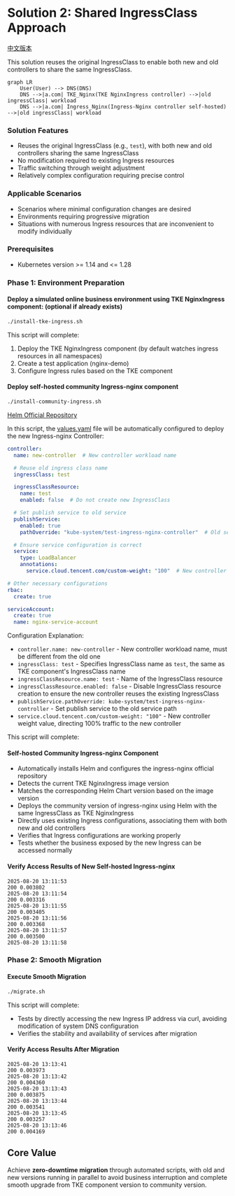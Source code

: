 # Solution 2: Shared IngressClass Approach

[中文版本](./README.md)

This solution reuses the original IngressClass to enable both new and old controllers to share the same IngressClass.

```mermaid
graph LR
    User(User) --> DNS(DNS)
    DNS -->|a.com| TKE_Nginx(TKE NginxIngress controller) -->|old ingressClass| workload 
    DNS -->|a.com| Ingress_Nginx(Ingress-Nginx controller self-hosted) -->|old ingressClass| workload

```

### Solution Features
- Reuses the original IngressClass (e.g., `test`), with both new and old controllers sharing the same IngressClass
- No modification required to existing Ingress resources
- Traffic switching through weight adjustment
- Relatively complex configuration requiring precise control

### Applicable Scenarios
- Scenarios where minimal configuration changes are desired
- Environments requiring progressive migration
- Situations with numerous Ingress resources that are inconvenient to modify individually

### Prerequisites
- Kubernetes version >= 1.14 and <= 1.28

### Phase 1: Environment Preparation
#### Deploy a simulated online business environment using TKE NginxIngress component: (optional if already exists)
```bash
./install-tke-ingress.sh
```

This script will complete:
1. Deploy the TKE NginxIngress component (by default watches ingress resources in all namespaces)
2. Create a test application (nginx-demo)
3. Configure Ingress rules based on the TKE component

#### Deploy self-hosted community Ingress-nginx component
```bash
./install-community-ingress.sh
```
[Helm Official Repository](https://kubernetes.github.io/ingress-nginx)

In this script, the [values.yaml](file:///Users/tangtang/Desktop/Go/src/PlayBook-TKE/nginx-ingress->ingress-nginx/values.yaml) file will be automatically configured to deploy the new Ingress-nginx Controller:

```yaml
controller:
  name: new-controller  # New controller workload name

  # Reuse old ingress class name
  ingressClass: test

  ingressClassResource:
    name: test
    enabled: false  # Do not create new IngressClass

  # Set publish service to old service
  publishService:
    enabled: true
    pathOverride: "kube-system/test-ingress-nginx-controller"  # Old service path

  # Ensure service configuration is correct
  service:
    type: LoadBalancer
    annotations:
      service.cloud.tencent.com/custom-weight: "100"  # New controller weight value

# Other necessary configurations
rbac:
  create: true

serviceAccount:
  create: true
  name: nginx-service-account

```

Configuration Explanation:
- `controller.name: new-controller` - New controller workload name, must be different from the old one
- `ingressClass: test` - Specifies IngressClass name as `test`, the same as TKE component's IngressClass name
- `ingressClassResource.name: test` - Name of the IngressClass resource
- `ingressClassResource.enabled: false` - Disable IngressClass resource creation to ensure the new controller reuses the existing IngressClass
- `publishService.pathOverride: kube-system/test-ingress-nginx-controller` - Set publish service to the old service path
- `service.cloud.tencent.com/custom-weight: "100"` - New controller weight value, directing 100% traffic to the new controller

This script will complete:

#### Self-hosted Community Ingress-nginx Component
- Automatically installs Helm and configures the ingress-nginx official repository
- Detects the current TKE NginxIngress image version
- Matches the corresponding Helm Chart version based on the image version
- Deploys the community version of ingress-nginx using Helm with the same IngressClass as TKE NginxIngress
- Directly uses existing Ingress configurations, associating them with both new and old controllers
- Verifies that Ingress configurations are working properly
- Tests whether the business exposed by the new Ingress can be accessed normally

#### Verify Access Results of New Self-hosted Ingress-nginx
````
2025-08-20 13:11:53
200 0.003802
2025-08-20 13:11:54
200 0.003316
2025-08-20 13:11:55
200 0.003405
2025-08-20 13:11:56
200 0.003368
2025-08-20 13:11:57
200 0.003500
2025-08-20 13:11:58
````

### Phase 2: Smooth Migration
#### Execute Smooth Migration
```bash
./migrate.sh
```
This script will complete:
- Tests by directly accessing the new Ingress IP address via curl, avoiding modification of system DNS configuration
- Verifies the stability and availability of services after migration

#### Verify Access Results After Migration
````
2025-08-20 13:13:41
200 0.003973
2025-08-20 13:13:42
200 0.004360
2025-08-20 13:13:43
200 0.003875
2025-08-20 13:13:44
200 0.003541
2025-08-20 13:13:45
200 0.003257
2025-08-20 13:13:46
200 0.004169
````

## Core Value
Achieve **zero-downtime migration** through automated scripts, with old and new versions running in parallel to avoid business interruption and complete smooth upgrade from TKE component version to community version.
